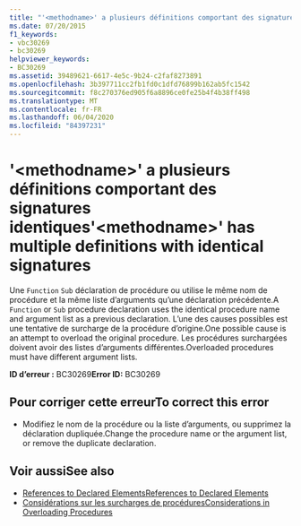```yaml
---
title: "'<methodname>' a plusieurs définitions comportant des signatures identiques"
ms.date: 07/20/2015
f1_keywords:
- vbc30269
- bc30269
helpviewer_keywords:
- BC30269
ms.assetid: 39489621-6617-4e5c-9b24-c2faf8273891
ms.openlocfilehash: 3b397711cc2fb1fd0c1dfd76899b162ab5fc1542
ms.sourcegitcommit: f8c270376ed905f6a8896ce0fe25b4f4b38ff498
ms.translationtype: MT
ms.contentlocale: fr-FR
ms.lasthandoff: 06/04/2020
ms.locfileid: "84397231"
---
```

# <a name="methodname-has-multiple-definitions-with-identical-signatures"></a><span data-ttu-id="f3f8f-102">'\<methodname>' a plusieurs définitions comportant des signatures identiques</span><span class="sxs-lookup"><span data-stu-id="f3f8f-102">'\<methodname>' has multiple definitions with identical signatures</span></span>
<span data-ttu-id="f3f8f-103">Une `Function` `Sub` déclaration de procédure ou utilise le même nom de procédure et la même liste d’arguments qu’une déclaration précédente.</span><span class="sxs-lookup"><span data-stu-id="f3f8f-103">A `Function` or `Sub` procedure declaration uses the identical procedure name and argument list as a previous declaration.</span></span> <span data-ttu-id="f3f8f-104">L’une des causes possibles est une tentative de surcharge de la procédure d’origine.</span><span class="sxs-lookup"><span data-stu-id="f3f8f-104">One possible cause is an attempt to overload the original procedure.</span></span> <span data-ttu-id="f3f8f-105">Les procédures surchargées doivent avoir des listes d’arguments différentes.</span><span class="sxs-lookup"><span data-stu-id="f3f8f-105">Overloaded procedures must have different argument lists.</span></span>  
  
 <span data-ttu-id="f3f8f-106">**ID d’erreur :** BC30269</span><span class="sxs-lookup"><span data-stu-id="f3f8f-106">**Error ID:** BC30269</span></span>  
  
## <a name="to-correct-this-error"></a><span data-ttu-id="f3f8f-107">Pour corriger cette erreur</span><span class="sxs-lookup"><span data-stu-id="f3f8f-107">To correct this error</span></span>  
  
- <span data-ttu-id="f3f8f-108">Modifiez le nom de la procédure ou la liste d’arguments, ou supprimez la déclaration dupliquée.</span><span class="sxs-lookup"><span data-stu-id="f3f8f-108">Change the procedure name or the argument list, or remove the duplicate declaration.</span></span>  
  
## <a name="see-also"></a><span data-ttu-id="f3f8f-109">Voir aussi</span><span class="sxs-lookup"><span data-stu-id="f3f8f-109">See also</span></span>

- [<span data-ttu-id="f3f8f-110">References to Declared Elements</span><span class="sxs-lookup"><span data-stu-id="f3f8f-110">References to Declared Elements</span></span>](../../programming-guide/language-features/declared-elements/references-to-declared-elements.md)
- [<span data-ttu-id="f3f8f-111">Considérations sur les surcharges de procédures</span><span class="sxs-lookup"><span data-stu-id="f3f8f-111">Considerations in Overloading Procedures</span></span>](../../programming-guide/language-features/procedures/considerations-in-overloading-procedures.md)
